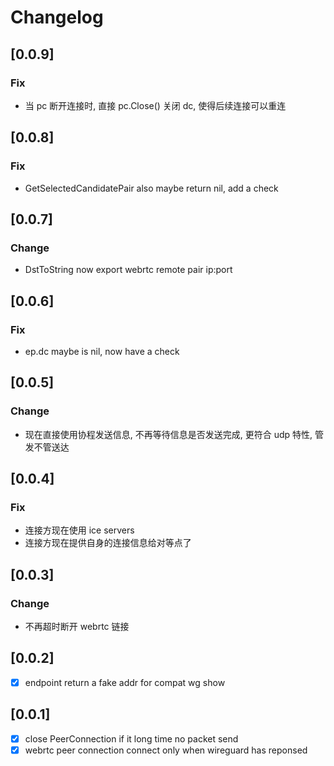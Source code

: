 # Changelog

## [0.0.9]

### Fix

- 当 pc 断开连接时, 直接 pc.Close() 关闭 dc, 使得后续连接可以重连

## [0.0.8]

### Fix

- GetSelectedCandidatePair also maybe return nil, add a check

## [0.0.7]

### Change

- DstToString now export webrtc remote pair ip:port

## [0.0.6]

### Fix

- ep.dc maybe is nil, now have a check

## [0.0.5]

### Change

- 现在直接使用协程发送信息, 不再等待信息是否发送完成, 更符合 udp 特性, 管发不管送达

## [0.0.4]

### Fix

- 连接方现在使用 ice servers
- 连接方现在提供自身的连接信息给对等点了

## [0.0.3]

### Change

- 不再超时断开 webrtc 链接

## [0.0.2]

- [x] endpoint return a fake addr for compat wg show

## [0.0.1]

- [x] close PeerConnection if it long time no packet send
- [x] webrtc peer connection connect only when wireguard has reponsed
